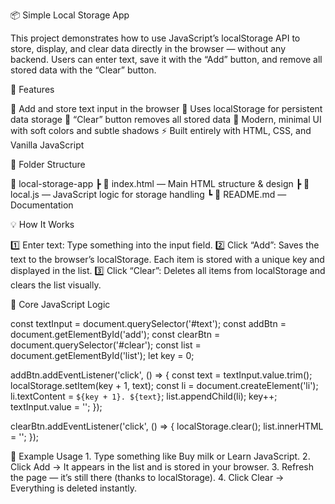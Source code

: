 📦 Simple Local Storage App

This project demonstrates how to use JavaScript’s localStorage API to store, display, and clear data directly in the browser — without any backend.
Users can enter text, save it with the “Add” button, and remove all stored data with the “Clear” button.

🚀 Features

📝 Add and store text input in the browser
💾 Uses localStorage for persistent data storage
🧹 “Clear” button removes all stored data
🎨 Modern, minimal UI with soft colors and subtle shadows
⚡ Built entirely with HTML, CSS, and Vanilla JavaScript

📂 Folder Structure

📁 local-storage-app
┣ 📜 index.html — Main HTML structure & design
┣ 📜 local.js — JavaScript logic for storage handling
┗ 📜 README.md — Documentation

💡 How It Works

1️⃣ Enter text: Type something into the input field.
2️⃣ Click “Add”: Saves the text to the browser’s localStorage. Each item is stored with a unique key and displayed in the list.
3️⃣ Click “Clear”: Deletes all items from localStorage and clears the list visually.

🧩 Core JavaScript Logic

const textInput = document.querySelector('#text');
const addBtn = document.getElementById('add');
const clearBtn = document.querySelector('#clear');
const list = document.getElementById('list');
let key = 0;

addBtn.addEventListener('click', () => {
  const text = textInput.value.trim();
  localStorage.setItem(key + 1, text);
  const li = document.createElement('li');
  li.textContent = `${key + 1}. ${text}`;
  list.appendChild(li);
  key++;
  textInput.value = '';
});

clearBtn.addEventListener('click', () => {
  localStorage.clear();
  list.innerHTML = '';
});

🧩 Example Usage
	1.	Type something like Buy milk or Learn JavaScript.
	2.	Click Add → It appears in the list and is stored in your browser.
	3.	Refresh the page — it’s still there (thanks to localStorage).
	4.	Click Clear → Everything is deleted instantly.